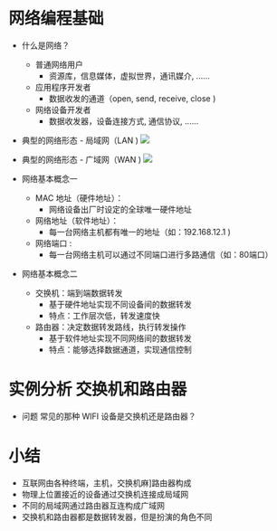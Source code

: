 # 网络编程基础
- 什么是网络？
    - 普通网络用户
        - 资源库，信息媒体，虚拟世界，通讯媒介, ......
    - 应用程序开发者
        - 数据收发的通道（open, send, receive, close )
    - 网络设备开发者
        - 数据收发器，设备连接方式, 通信协议, ......

- 典型的网络形态 - 局域网（LAN )
    ![](_v_images_/.png)


- 典型的网络形态 - 广域网（WAN )
    ![](_v_images_/.png)

- 网络基本概念一
    - MAC 地址（硬件地址）：
        - 网络设备出厂时设定的全球唯一硬件地址
    - 网络地址（软件地址）：
        - 每一台网络主机都有唯一的地址（如：192.168.12.1 )
    - 网络端口 :
        - 每一台网络主机可以通过不同端口进行多路通信（如：80端口）

- 网络基本概念二
    - 交换机：端到端数据转发
        - 基于硬件地址实现不同设备间的数据转发
        - 特点：工作层次低，转发速度快
    - 路甶器：决定数据转发路线，执行转发操作
        - 基于软件地址实现不同网络间的数据转发
        - 特点：能够选择数据通道，实现通信控制

# 实例分析 交换机和路由器

- 问题
    常见的那种 WIFI 设备是交换机还是路甶器？

# 小结
- 互联网甶各种终端，主机，交换机麻]路甶器构成
- 物理上位置接近的设备通过交换机连接成局域网
- 不同的局域网通过路甶器互连构成广域网
- 交换机和路甶器都是数据转发器，但是扮演的角色不同
